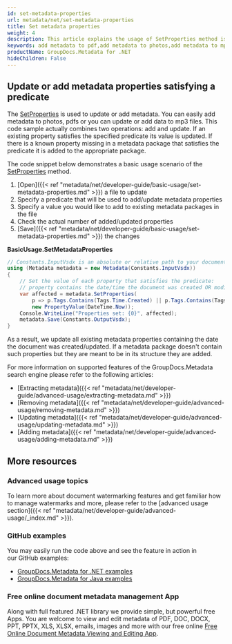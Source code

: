 ```yaml
---
id: set-metadata-properties
url: metadata/net/set-metadata-properties
title: Set metadata properties
weight: 4
description: This article explains the usage of SetProperties method is used to update or add metadata. You can easily add metadata to photos, pdfs or you can update or add data to mp3 files.
keywords: add metadata to pdf,add metadata to photos,add metadata to mp3, add metadata
productName: GroupDocs.Metadata for .NET
hideChildren: False
---
```

## Update or add metadata properties satisfying a predicate

The [SetProperties](https://apireference.groupdocs.com/net/metadata/groupdocs.metadata/metadata/methods/setproperties) is used to update or add metadata. You can easily add metadata to photos, pdfs or you can update or add data to mp3 files. This code sample actually combines two operations: add and update. If an existing property satisfies the specified predicate its value is updated. If there is a known property missing in a metadata package that satisfies the predicate it is added to the appropriate package.

The code snippet below demonstrates a basic usage scenario of the [SetProperties](https://apireference.groupdocs.com/net/metadata/groupdocs.metadata/metadata/methods/setproperties) method.

1.  [Open]({{< ref "metadata/net/developer-guide/basic-usage/set-metadata-properties.md" >}}) a file to update
2.  Specify a predicate that will be used to add/update metadata properties
3.  Specify a value you would like to add to existing metadata packages in the file
4.  Check the actual number of added/updated properties
5.  [Save]({{< ref "metadata/net/developer-guide/basic-usage/set-metadata-properties.md" >}}) the changes

**BasicUsage.SetMetadataProperties**

```csharp
// Constants.InputVsdx is an absolute or relative path to your document. Ex: @"C:\Docs\source.vsdx"
using (Metadata metadata = new Metadata(Constants.InputVsdx))
{
	// Set the value of each property that satisfies the predicate:
	// property contains the date/time the document was created OR modified
	var affected = metadata.SetProperties(
		p => p.Tags.Contains(Tags.Time.Created) || p.Tags.Contains(Tags.Time.Modified),
		new PropertyValue(DateTime.Now));
	Console.WriteLine("Properties set: {0}", affected);
	metadata.Save(Constants.OutputVsdx);
}
```

As a result, we update all existing metadata properties containing the date the document was created/updated. If a metadata package doesn't contain such properties but they are meant to be in its structure they are added.

For more information on supported features of the GroupDocs.Metadata search engine please refer to the following articles:

*   [Extracting metadata]({{< ref "metadata/net/developer-guide/advanced-usage/extracting-metadata.md" >}})
*   [Removing metadata]({{< ref "metadata/net/developer-guide/advanced-usage/removing-metadata.md" >}})
*   [Updating metadata]({{< ref "metadata/net/developer-guide/advanced-usage/updating-metadata.md" >}})
*   [Adding metadata]({{< ref "metadata/net/developer-guide/advanced-usage/adding-metadata.md" >}})

## More resources
### Advanced usage topics
To learn more about document watermarking features and get familiar how to manage watermarks and more, please refer to the [advanced usage section]({{< ref "metadata/net/developer-guide/advanced-usage/_index.md" >}}).

### GitHub examples
You may easily run the code above and see the feature in action in our GitHub examples:
*   [GroupDocs.Metadata for .NET examples](https://github.com/groupdocs-metadata/GroupDocs.Metadata-for-.NET)    
*   [GroupDocs.Metadata for Java examples](https://github.com/groupdocs-metadata/GroupDocs.Metadata-for-Java)    

### Free online document metadata management App
Along with full featured .NET library we provide simple, but powerful free Apps.
You are welcome to view and edit metadata of PDF, DOC, DOCX, PPT, PPTX, XLS, XLSX, emails, images and more with our free online [Free Online Document Metadata Viewing and Editing App](https://products.groupdocs.app/metadata).
